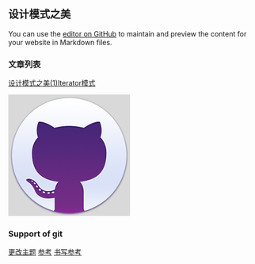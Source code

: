 ## 设计模式之美

You can use the [editor on GitHub](https://github.com/WilliamGai/WilliamGai.github.io/edit/master/README.md) to maintain and preview the content for your website in Markdown files.



### 文章列表

[设计模式之美(1)Iterator模式](https://williamgai.github.io/java/设计模式之美(1)Iterator模式) 
  
 ![icon](git.PNG)



### Support of git
[更改主题](https://github.com/WilliamGai/WilliamGai.github.io/settings)
[参考](https://help.github.com/categories/github-pages-basics/) 
[书写参考](https://guides.github.com/features/mastering-markdown/)
